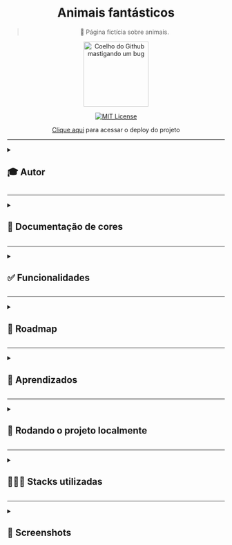 <div align="center">
  
# Animais fantásticos
  
> 🦁 Página fictícia sobre animais.
  
  <img src="https://user-images.githubusercontent.com/70871620/193637502-7796eb9f-c1d7-41c6-83ef-793d15bfeb76.gif" height="150px" title="Coelho do Github mastigando um bug"/>

<br>
  
[![MIT License](https://img.shields.io/badge/License-MIT-green.svg)](https://choosealicense.com/licenses/mit/)
 
[Clique aqui](https://animais-fantasticos-sigma.vercel.app/) para acessar o deploy do projeto
  
</div>

---

<details>
<summary><h2>🎓 Autor</h2></summary>

<div align="left">
  
[Matheus Queiroz](https://github.com/matheusqueirozds) |  
:-------------------------:|
 <a href="https://github.com/matheusqueirozds"><img src="https://avatars.githubusercontent.com/u/70871620?v=4" width="100px;" alt="Foto do Matheus Queiroz no GitHub"/></a> |
  
</div>
</details>

---

<details>
<summary><h2>🎨 Documentação de cores</h2></summary>
<div>

| Cor | Hexadecimal |
| :---: | :---: |
| cor 1 | #ffbb55 | 
| cor 2 | #faf6ed |
| cor 3 | #ef6757 |
| cor 4 | #222222 |

</div>  
</details>

---

<details>
<summary><h2>✅ Funcionalidades</h2></summary>

Seguem as principais features acrescentadas nesse projeto:

-  [x] O site está responsivo
-  [x] As informações estão organizadas por seções
-  [x] O código está indentado e de fácil entendimento para futuras manutenções
-  [x] Foram utilizadas tags específicas do HTML5, explorando diversas possibilidades de formatação do site
-  [x] Existem contéudos dinâmicos no site, como galeria de imagens, feitos com JavaScript

</details>  
  
 --- 
 
<details>
<summary><h2>🚫 Roadmap</h2></summary>

Para concluir o projeto ainda pretendo:

-  [ ] Refatorar todo o código, baseado no clean code
-  [ ] Adicionar uma página de login no site
-  [ ] Atualizar a UX/UI do site, levando em consideração a experiência do usuário
-  [ ] Melhorar o SEO do site

</details>  
  
 --- 
 
<details>
<summary><h2>🎯 Aprendizados</h2></summary>

Esse foi meu primeiro projeto com JavaScript, no qual aprendi manipulação do DOM e lógica de programação.

</details>    
  
 ---

<details>
<summary><h2>🔄 Rodando o projeto localmente</h2></summary>  
  
Clone o projeto via HTTPS

```bash
  git clone https://github.com/matheusqueirozds/animais-fantasticos.git
```

Entre no diretório do projeto

```bash
  cd animais-fantasticos
```

Inicie o servidor pelo Go Live, disponível após a intalação da extensão Live Server ([clique aqui](https://marketplace.visualstudio.com/items?itemName=ritwickdey.LiveServer) para baixar a extensão)

![image](https://user-images.githubusercontent.com/70871620/193433021-eda88178-eec1-4580-a768-0408298cb70e.png)

</details>  

 --- 
 
<details>
<summary><h2>🤹🏾‍♂️ Stacks utilizadas</h2></summary>
  
- UX/UI Design
- HTML e CSS
- JavaScript
  
</details>   

 --- 
 
<details>
<summary><h2>🔳 Screenshots</h2></summary>

<div align="center">

| Galeria de imagems | FAQ | Contato |
| --- | --- | --- |
| <img src="https://user-images.githubusercontent.com/70871620/193639165-7e33b7b7-7be5-4833-b64f-83a8dc8b7ef2.png" max-width="1220px" title="Galeria de fotos"/> | <img src="https://user-images.githubusercontent.com/70871620/193639918-8c0efa45-c0bc-4d97-8caa-1c28c5fc7be2.png" max-width="1220px" title="FAQ" /> | <img src="https://user-images.githubusercontent.com/70871620/193640340-0bbf87a9-c99d-4db8-9ae5-305bb286d169.png" max-width="1220px" title="Contato" />


</div>
</details>

